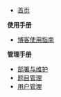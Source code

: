- [首页](/)

**使用手册**

- [博客使用指南](/user/blog)

**管理手册**

- [部署与维护](/manage/deployment)
- [题目管理](/manage/problem)
- [用户管理](/manage/users)
